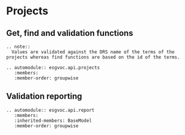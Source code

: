 # Projects

## Get, find and validation functions

```{eval-rst}
.. note::
  Values are validated against the DRS name of the terms of the projects whereas find functions are based on the id of the terms.
```

```{eval-rst}
.. automodule:: esgvoc.api.projects
   :members:
   :member-order: groupwise
```

## Validation reporting

```{eval-rst}
.. automodule:: esgvoc.api.report
   :members:
   :inherited-members: BaseModel
   :member-order: groupwise
```
